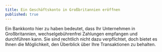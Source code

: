 ```yaml
---
title: Ein Geschäftskonto in Großbritannien eröffnen
published: true
---
```


Ein Bankkonto hier zu haben bedeutet, dass Ihr Unternehmen in Großbritannien, wechselgebührenfrei Zahlungen empfangen und durchführen kann. Sie sind rechtlich nicht dazu verpflichtet, doch bietet es Ihnen die Möglichkeit, den Überblick über Ihre Transaktionen zu behalten.
